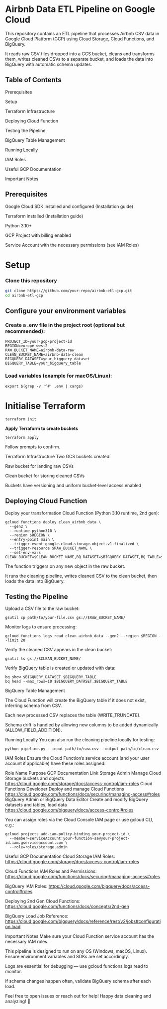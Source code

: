 # **Airbnb Data ETL Pipeline on Google Cloud**

This repository contains an ETL pipeline that processes Airbnb CSV data in Google Cloud Platform (GCP) using Cloud Storage, Cloud Functions, and BigQuery.

It reads raw CSV files dropped into a GCS bucket, cleans and transforms them, writes cleaned CSVs to a separate bucket, and loads the data into BigQuery with automatic schema updates.

## Table of Contents

Prerequisites

Setup

Terraform Infrastructure

Deploying Cloud Function

Testing the Pipeline

BigQuery Table Management

Running Locally

IAM Roles

Useful GCP Documentation

Important Notes

## Prerequisites

Google Cloud SDK installed and configured (Installation guide)

Terraform installed (Installation guide)

Python 3.10+

GCP Project with billing enabled

Service Account with the necessary permissions (see IAM Roles)

# Setup

### Clone this repository

```bash
git clone https://github.com/your-repo/airbnb-etl-gcp.git
cd airbnb-etl-gcp
```
## Configure your environment variables

### Create a .env file in the project root (optional but recommended):

```
PROJECT_ID=your-gcp-project-id
REGION=europe-west2
RAW_BUCKET_NAME=airbnb-data-raw
CLEAN_BUCKET_NAME=airbnb-data-clean
BIGQUERY_DATASET=your_bigquery_dataset
BIGQUERY_TABLE=your_bigquery_table
```

### Load variables (example for macOS/Linux):
```
export $(grep -v '^#' .env | xargs)
```

# **Initialise Terraform**

```
terraform init
```

**Apply Terraform to create buckets**

````
terraform apply
````
Follow prompts to confirm.

Terraform Infrastructure
Two GCS buckets created:

Raw bucket for landing raw CSVs

Clean bucket for storing cleaned CSVs

Buckets have versioning and uniform bucket-level access enabled

## **Deploying Cloud Function**

Deploy your transformation Cloud Function (Python 3.10 runtime, 2nd gen):

```
gcloud functions deploy clean_airbnb_data \
  --gen2 \
  --runtime python310 \
  --region $REGION \
  --entry-point main \
  --trigger-event google.cloud.storage.object.v1.finalized \
  --trigger-resource $RAW_BUCKET_NAME \
  --set-env-vars CLEAN_BUCKET=$CLEAN_BUCKET_NAME,BQ_DATASET=$BIGQUERY_DATASET,BQ_TABLE=$BIGQUERY_TABLE
  ```
The function triggers on any new object in the raw bucket.

It runs the cleaning pipeline, writes cleaned CSV to the clean bucket, then loads the data into BigQuery.

## **Testing the Pipeline**

Upload a CSV file to the raw bucket:

````
gsutil cp path/to/your-file.csv gs://$RAW_BUCKET_NAME/
````

Monitor logs to ensure processing:

````
gcloud functions logs read clean_airbnb_data --gen2 --region $REGION --limit 20
````

Verify the cleaned CSV appears in the clean bucket:

````
gsutil ls gs://$CLEAN_BUCKET_NAME/
````

Verify BigQuery table is created or updated with data:

````
bq show $BIGQUERY_DATASET.$BIGQUERY_TABLE
bq head --max_rows=10 $BIGQUERY_DATASET.$BIGQUERY_TABLE
````

BigQuery Table Management

The Cloud Function will create the BigQuery table if it does not exist, inferring schema from CSV.

Each new processed CSV replaces the table (WRITE_TRUNCATE).

Schema drift is handled by allowing new columns to be added dynamically (ALLOW_FIELD_ADDITION).

Running Locally
You can also run the cleaning pipeline locally for testing:

````
python pipeline.py --input path/to/raw.csv --output path/to/clean.csv
````

IAM Roles
Ensure the Cloud Function’s service account (and your user account if applicable) have these roles assigned:

Role Name	Purpose	GCP Documentation Link
Storage Admin	Manage Cloud Storage buckets and objects	https://cloud.google.com/storage/docs/access-control/iam-roles
Cloud Functions Developer	Deploy and manage Cloud Functions	https://cloud.google.com/functions/docs/securing/managing-access#roles
BigQuery Admin or BigQuery Data Editor	Create and modify BigQuery datasets and tables, load data	https://cloud.google.com/bigquery/docs/access-control#roles

You can assign roles via the Cloud Console IAM page or use gcloud CLI, e.g.:

```
gcloud projects add-iam-policy-binding your-project-id \
  --member=serviceAccount:your-function-sa@your-project-id.iam.gserviceaccount.com \
  --role=roles/storage.admin
  ```

Useful GCP Documentation
Cloud Storage IAM Roles:
https://cloud.google.com/storage/docs/access-control/iam-roles

Cloud Functions IAM Roles and Permissions:
https://cloud.google.com/functions/docs/securing/managing-access#roles

BigQuery IAM Roles:
https://cloud.google.com/bigquery/docs/access-control#roles

Deploying 2nd Gen Cloud Functions:
https://cloud.google.com/functions/docs/concepts/2nd-gen

BigQuery Load Job Reference:
https://cloud.google.com/bigquery/docs/reference/rest/v2/jobs#configuration.load

Important Notes
Make sure your Cloud Function service account has the necessary IAM roles.

This pipeline is designed to run on any OS (Windows, macOS, Linux). Ensure environment variables and SDKs are set accordingly.

Logs are essential for debugging — use gcloud functions logs read to monitor.

If schema changes happen often, validate BigQuery schema after each load.

Feel free to open issues or reach out for help!
Happy data cleaning and analyzing! 🚀

